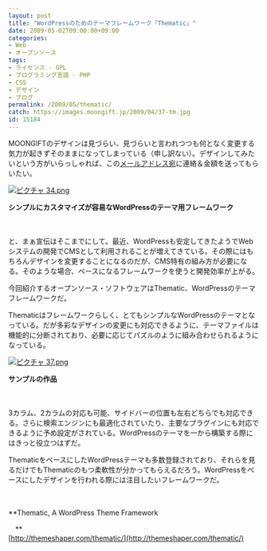 ```yaml
---
layout: post
title: "WordPressのためのテーマフレームワーク「Thematic」"
date: 2009-05-02T09:00:00+09:00
categories:
- Web
- オープンソース
tags: 
- ライセンス - GPL
- プログラミング言語 - PHP
- CSS
- デザイン
- ブログ
permalink: /2009/05/thematic/
catch: https://images.moongift.jp/2009/04/37-tm.jpg
id: 15184
---
```

MOONGIFTのデザインは見づらい、見づらいと言われつつも何となく変更する気力が起きずそのままになってしまっている（申し訳ない）。デザインしてみたいという方がいらっしゃれば、この[メールアドレス宛](mailto:info@moongift.jp)に連絡＆金額を送ってもらいたい。

  

[![ピクチャ 34.png](https://images.moongift.jp/2009/04/34-tm.jpg)](https://images.moongift.jp/2009/04/341.png)  
  
**シンプルにカスタマイズが容易なWordPressのテーマ用フレームワーク**

  

　

  

と、まぁ宣伝はそこまでにして。最近、WordPressも安定してきたようでWebシステムの開発でCMSとして利用されることが増えてきている。その際にはもちろんデザインを変更することになるのだが、CMS特有の組み方が必要になる。そのような場合、ベースになるフレームワークを使うと開発効率が上がる。

  

今回紹介するオープンソース・ソフトウェアはThematic、WordPressのテーマフレームワークだ。

  
<!--more-->

Thematicはフレームワークらしく、とてもシンプルなWordPressのテーマとなっている。だが多彩なデザインの変更にも対応できるように、テーマファイルは機能的に分断されており、必要に応じてパズルのように組み合わせられるようになっている。

  

[![ピクチャ 37.png](https://images.moongift.jp/2009/04/37-tm.jpg)](https://images.moongift.jp/2009/04/37.png)  
  
**サンプルの作品**

  

　

  

3カラム、2カラムの対応も可能、サイドバーの位置も左右どちらでも対応できる。さらに検索エンジンにも最適化されていたり、主要なプラグインにも対応できるように予め設定がされている。WordPressのテーマを一から構築する際にはきっと役立つはずだ。

  

ThematicをベースにしたWordPressテーマも多数登録されており、それらを見るだけでもThematicのもつ柔軟性が分かってもらえるだろう。WordPressをベースにしたデザインを行われる際には注目したいフレームワークだ。

  

　

  

**Thematic, A WordPress Theme Framework  
  
　**  
  [http://themeshaper.com/thematic/](http://themeshaper.com/thematic/)

  
